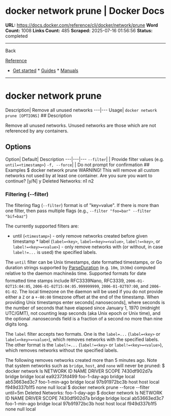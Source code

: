 # docker network prune | Docker Docs

**URL:** https://docs.docker.com/reference/cli/docker/network/prune
**Word Count:** 1008
**Links Count:** 485
**Scraped:** 2025-07-16 01:56:56
**Status:** completed

---

Back

[Reference](https://docs.docker.com/reference/)

  * [Get started](https://docs.docker.com/get-started/)   * [Guides](https://docs.docker.com/guides/)   * [Manuals](https://docs.docker.com/manuals/)

* * *

# docker network prune

Description| Remove all unused networks   ---|---   Usage| `docker network prune [OPTIONS]`      ## Description

Remove all unused networks. Unused networks are those which are not referenced by any containers.

## Options

Option| Default| Description   ---|---|---   `--filter`| | Provide filter values \(e.g. `until=<timestamp>`\)   `-f, --force`| | Do not prompt for confirmation      ## Examples               $ docker network prune          WARNING! This will remove all custom networks not used by at least one container.     Are you sure you want to continue? [y/N] y     Deleted Networks:     n1     n2     

### Filtering \(--filter\)

The filtering flag \(`--filter`\) format is of "key=value". If there is more than one filter, then pass multiple flags \(e.g., `--filter "foo=bar" --filter "bif=baz"`\)

The currently supported filters are:

  * until \(`<timestamp>`\) - only remove networks created before given timestamp   * label \(`label=<key>`, `label=<key>=<value>`, `label!=<key>`, or `label!=<key>=<value>`\) - only remove networks with \(or without, in case `label!=...` is used\) the specified labels.

The `until` filter can be Unix timestamps, date formatted timestamps, or Go duration strings supported by [ParseDuration](https://pkg.go.dev/time#ParseDuration) \(e.g. `10m`, `1h30m`\) computed relative to the daemon machineâs time. Supported formats for date formatted time stamps include RFC3339Nano, RFC3339, `2006-01-02T15:04:05`, `2006-01-02T15:04:05.999999999`, `2006-01-02T07:00`, and `2006-01-02`. The local timezone on the daemon will be used if you do not provide either a `Z` or a `+-00:00` timezone offset at the end of the timestamp. When providing Unix timestamps enter seconds\[.nanoseconds\], where seconds is the number of seconds that have elapsed since January 1, 1970 \(midnight UTC/GMT\), not counting leap seconds \(aka Unix epoch or Unix time\), and the optional .nanoseconds field is a fraction of a second no more than nine digits long.

The `label` filter accepts two formats. One is the `label=...` \(`label=<key>` or `label=<key>=<value>`\), which removes networks with the specified labels. The other format is the `label!=...` \(`label!=<key>` or `label!=<key>=<value>`\), which removes networks without the specified labels.

The following removes networks created more than 5 minutes ago. Note that system networks such as `bridge`, `host`, and `none` will never be pruned:               $ docker network ls          NETWORK ID          NAME                DRIVER              SCOPE     7430df902d7a        bridge              bridge              local     ea92373fd499        foo-1-day-ago       bridge              local     ab53663ed3c7        foo-1-min-ago       bridge              local     97b91972bc3b        host                host                local     f949d337b1f5        none                null                local          $ docker network prune --force --filter until=5m          Deleted Networks:     foo-1-day-ago          $ docker network ls          NETWORK ID          NAME                DRIVER              SCOPE     7430df902d7a        bridge              bridge              local     ab53663ed3c7        foo-1-min-ago       bridge              local     97b91972bc3b        host                host                local     f949d337b1f5        none                null                local